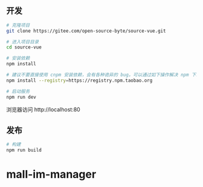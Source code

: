 ## 开发

```bash
# 克隆项目
git clone https://gitee.com/open-source-byte/source-vue.git

# 进入项目目录
cd source-vue

# 安装依赖
npm install

# 建议不要直接使用 cnpm 安装依赖，会有各种诡异的 bug。可以通过如下操作解决 npm 下载速度慢的问题
npm install --registry=https://registry.npm.taobao.org

# 启动服务
npm run dev
```

浏览器访问 http://localhost:80

## 发布

```bash
# 构建
npm run build
```
# mall-im-manager
